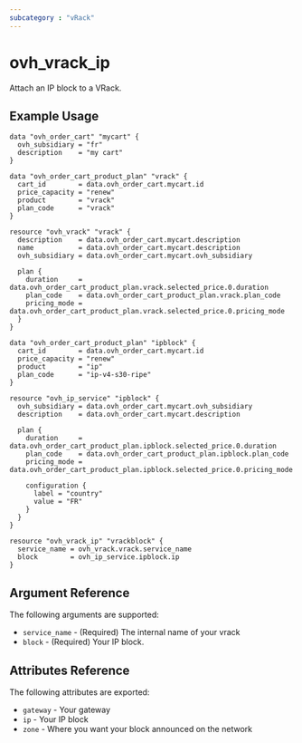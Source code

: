 ```yaml
---
subcategory : "vRack"
---
```


# ovh_vrack_ip

Attach an IP block to a VRack.


## Example Usage

```hcl
data "ovh_order_cart" "mycart" {
  ovh_subsidiary = "fr"
  description    = "my cart"
}

data "ovh_order_cart_product_plan" "vrack" {
  cart_id        = data.ovh_order_cart.mycart.id
  price_capacity = "renew"
  product        = "vrack"
  plan_code      = "vrack"
}

resource "ovh_vrack" "vrack" {
  description    = data.ovh_order_cart.mycart.description
  name           = data.ovh_order_cart.mycart.description
  ovh_subsidiary = data.ovh_order_cart.mycart.ovh_subsidiary

  plan {
    duration     = data.ovh_order_cart_product_plan.vrack.selected_price.0.duration
    plan_code    = data.ovh_order_cart_product_plan.vrack.plan_code
    pricing_mode = data.ovh_order_cart_product_plan.vrack.selected_price.0.pricing_mode
  }
}

data "ovh_order_cart_product_plan" "ipblock" {
  cart_id        = data.ovh_order_cart.mycart.id
  price_capacity = "renew"
  product        = "ip"
  plan_code      = "ip-v4-s30-ripe"
}

resource "ovh_ip_service" "ipblock" {
  ovh_subsidiary = data.ovh_order_cart.mycart.ovh_subsidiary
  description    = data.ovh_order_cart.mycart.description

  plan {
    duration     = data.ovh_order_cart_product_plan.ipblock.selected_price.0.duration
    plan_code    = data.ovh_order_cart_product_plan.ipblock.plan_code
    pricing_mode = data.ovh_order_cart_product_plan.ipblock.selected_price.0.pricing_mode

    configuration {
      label = "country"
      value = "FR"
    }
  }
}

resource "ovh_vrack_ip" "vrackblock" {
  service_name = ovh_vrack.vrack.service_name
  block        = ovh_ip_service.ipblock.ip
}
```

## Argument Reference

The following arguments are supported:

* `service_name` - (Required) The internal name of your vrack
* `block` - (Required) Your IP block.
    
## Attributes Reference

The following attributes are exported:

* `gateway` - Your gateway
* `ip` - Your IP block
* `zone` - Where you want your block announced on the network
